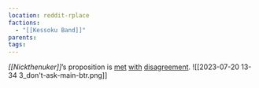 ```yaml
---
location: reddit-rplace
factions:
  - "[[Kessoku Band]]"
parents: 
tags: 
---
```

*[[Nickthenuker]]*’s proposition is [met](https://discord.com/channels/1093664259273130084/1131230952119615600/1131579872184111105) [with](https://discord.com/channels/1093664259273130084/1131230952119615600/1131579880413343815) [disagreement](https://discord.com/channels/1093664259273130084/1131230952119615600/1131579890030891129).
![[2023-07-20 13-34 3_don't-ask-main-btr.png]]
